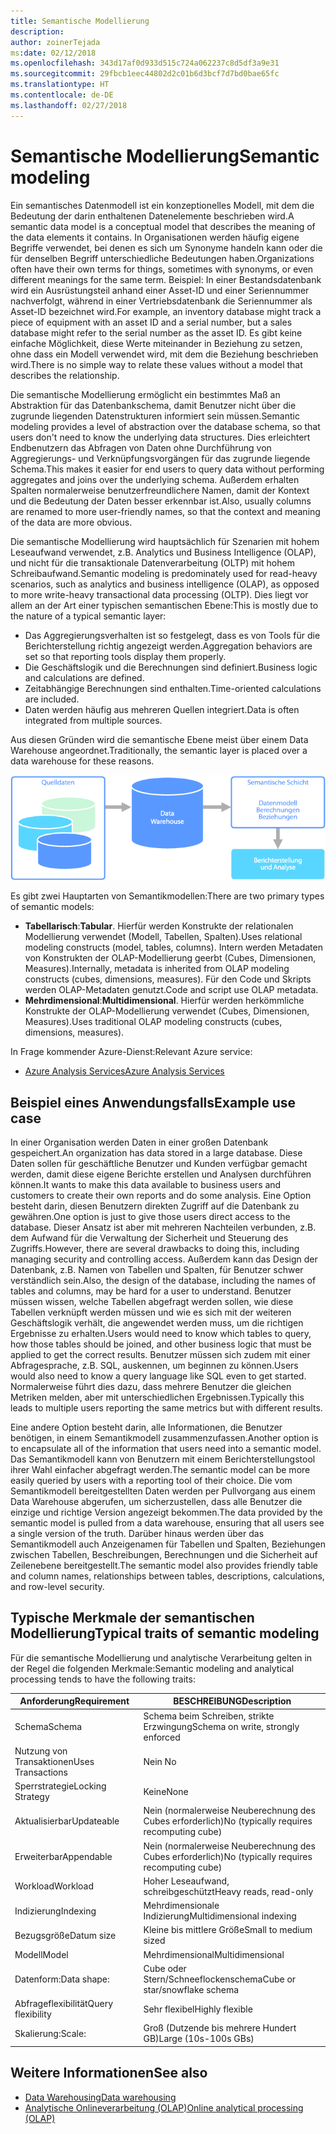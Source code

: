 ```yaml
---
title: Semantische Modellierung
description: 
author: zoinerTejada
ms:date: 02/12/2018
ms.openlocfilehash: 343d17af0d933d515c724a062237c8d5df3a9e31
ms.sourcegitcommit: 29fbcb1eec44802d2c01b6d3bcf7d7bd0bae65fc
ms.translationtype: HT
ms.contentlocale: de-DE
ms.lasthandoff: 02/27/2018
---
```

# <a name="semantic-modeling"></a><span data-ttu-id="8bc50-102">Semantische Modellierung</span><span class="sxs-lookup"><span data-stu-id="8bc50-102">Semantic modeling</span></span>

<span data-ttu-id="8bc50-103">Ein semantisches Datenmodell ist ein konzeptionelles Modell, mit dem die Bedeutung der darin enthaltenen Datenelemente beschrieben wird.</span><span class="sxs-lookup"><span data-stu-id="8bc50-103">A semantic data model is a conceptual model that describes the meaning of the data elements it contains.</span></span> <span data-ttu-id="8bc50-104">In Organisationen werden häufig eigene Begriffe verwendet, bei denen es sich um Synonyme handeln kann oder die für denselben Begriff unterschiedliche Bedeutungen haben.</span><span class="sxs-lookup"><span data-stu-id="8bc50-104">Organizations often have their own terms for things, sometimes with synonyms, or even different meanings for the same term.</span></span> <span data-ttu-id="8bc50-105">Beispiel: In einer Bestandsdatenbank wird ein Ausrüstungsteil anhand einer Asset-ID und einer Seriennummer nachverfolgt, während in einer Vertriebsdatenbank die Seriennummer als Asset-ID bezeichnet wird.</span><span class="sxs-lookup"><span data-stu-id="8bc50-105">For example, an inventory database might track a piece of equipment with an asset ID and a serial number, but a sales database might refer to the serial number as the asset ID.</span></span> <span data-ttu-id="8bc50-106">Es gibt keine einfache Möglichkeit, diese Werte miteinander in Beziehung zu setzen, ohne dass ein Modell verwendet wird, mit dem die Beziehung beschrieben wird.</span><span class="sxs-lookup"><span data-stu-id="8bc50-106">There is no simple way to relate these values without a model that describes the relationship.</span></span> 

<span data-ttu-id="8bc50-107">Die semantische Modellierung ermöglicht ein bestimmtes Maß an Abstraktion für das Datenbankschema, damit Benutzer nicht über die zugrunde liegenden Datenstrukturen informiert sein müssen.</span><span class="sxs-lookup"><span data-stu-id="8bc50-107">Semantic modeling provides a level of abstraction over the database schema, so that users don't need to know the underlying data structures.</span></span> <span data-ttu-id="8bc50-108">Dies erleichtert Endbenutzern das Abfragen von Daten ohne Durchführung von Aggregierungs- und Verknüpfungsvorgängen für das zugrunde liegende Schema.</span><span class="sxs-lookup"><span data-stu-id="8bc50-108">This makes it easier for end users to query data without performing aggregates and joins over the underlying schema.</span></span> <span data-ttu-id="8bc50-109">Außerdem erhalten Spalten normalerweise benutzerfreundlichere Namen, damit der Kontext und die Bedeutung der Daten besser erkennbar ist.</span><span class="sxs-lookup"><span data-stu-id="8bc50-109">Also, usually columns are renamed to more user-friendly names, so that the context and meaning of the data are more obvious.</span></span>

<span data-ttu-id="8bc50-110">Die semantische Modellierung wird hauptsächlich für Szenarien mit hohem Leseaufwand verwendet, z.B. Analytics und Business Intelligence (OLAP), und nicht für die transaktionale Datenverarbeitung (OLTP) mit hohem Schreibaufwand.</span><span class="sxs-lookup"><span data-stu-id="8bc50-110">Semantic modeling is predominately used for read-heavy scenarios, such as analytics and business intelligence (OLAP), as opposed to more write-heavy transactional data processing (OLTP).</span></span> <span data-ttu-id="8bc50-111">Dies liegt vor allem an der Art einer typischen semantischen Ebene:</span><span class="sxs-lookup"><span data-stu-id="8bc50-111">This is mostly due to the nature of a typical semantic layer:</span></span>

- <span data-ttu-id="8bc50-112">Das Aggregierungsverhalten ist so festgelegt, dass es von Tools für die Berichterstellung richtig angezeigt werden.</span><span class="sxs-lookup"><span data-stu-id="8bc50-112">Aggregation behaviors are set so that reporting tools display them properly.</span></span>
- <span data-ttu-id="8bc50-113">Die Geschäftslogik und die Berechnungen sind definiert.</span><span class="sxs-lookup"><span data-stu-id="8bc50-113">Business logic and calculations are defined.</span></span>
- <span data-ttu-id="8bc50-114">Zeitabhängige Berechnungen sind enthalten.</span><span class="sxs-lookup"><span data-stu-id="8bc50-114">Time-oriented calculations are included.</span></span>
- <span data-ttu-id="8bc50-115">Daten werden häufig aus mehreren Quellen integriert.</span><span class="sxs-lookup"><span data-stu-id="8bc50-115">Data is often integrated from multiple sources.</span></span> 

<span data-ttu-id="8bc50-116">Aus diesen Gründen wird die semantische Ebene meist über einem Data Warehouse angeordnet.</span><span class="sxs-lookup"><span data-stu-id="8bc50-116">Traditionally, the semantic layer is placed over a data warehouse for these reasons.</span></span>

![Beispieldiagramm mit einer semantischen Ebene zwischen einem Data Warehouse und einem Berichterstellungstool](./images/semantic-modeling.png)

<span data-ttu-id="8bc50-118">Es gibt zwei Hauptarten von Semantikmodellen:</span><span class="sxs-lookup"><span data-stu-id="8bc50-118">There are two primary types of semantic models:</span></span>

* <span data-ttu-id="8bc50-119">**Tabellarisch**:</span><span class="sxs-lookup"><span data-stu-id="8bc50-119">**Tabular**.</span></span> <span data-ttu-id="8bc50-120">Hierfür werden Konstrukte der relationalen Modellierung verwendet (Modell, Tabellen, Spalten).</span><span class="sxs-lookup"><span data-stu-id="8bc50-120">Uses relational modeling constructs (model, tables, columns).</span></span> <span data-ttu-id="8bc50-121">Intern werden Metadaten von Konstrukten der OLAP-Modellierung geerbt (Cubes, Dimensionen, Measures).</span><span class="sxs-lookup"><span data-stu-id="8bc50-121">Internally, metadata is inherited from OLAP modeling constructs (cubes, dimensions, measures).</span></span> <span data-ttu-id="8bc50-122">Für den Code und Skripts werden OLAP-Metadaten genutzt.</span><span class="sxs-lookup"><span data-stu-id="8bc50-122">Code and script use OLAP metadata.</span></span>
* <span data-ttu-id="8bc50-123">**Mehrdimensional**:</span><span class="sxs-lookup"><span data-stu-id="8bc50-123">**Multidimensional**.</span></span> <span data-ttu-id="8bc50-124">Hierfür werden herkömmliche Konstrukte der OLAP-Modellierung verwendet (Cubes, Dimensionen, Measures).</span><span class="sxs-lookup"><span data-stu-id="8bc50-124">Uses traditional OLAP modeling constructs (cubes, dimensions, measures).</span></span>

<span data-ttu-id="8bc50-125">In Frage kommender Azure-Dienst:</span><span class="sxs-lookup"><span data-stu-id="8bc50-125">Relevant Azure service:</span></span>
- [<span data-ttu-id="8bc50-126">Azure Analysis Services</span><span class="sxs-lookup"><span data-stu-id="8bc50-126">Azure Analysis Services</span></span>](https://azure.microsoft.com/services/analysis-services/)

## <a name="example-use-case"></a><span data-ttu-id="8bc50-127">Beispiel eines Anwendungsfalls</span><span class="sxs-lookup"><span data-stu-id="8bc50-127">Example use case</span></span>

<span data-ttu-id="8bc50-128">In einer Organisation werden Daten in einer großen Datenbank gespeichert.</span><span class="sxs-lookup"><span data-stu-id="8bc50-128">An organization has data stored in a large database.</span></span> <span data-ttu-id="8bc50-129">Diese Daten sollen für geschäftliche Benutzer und Kunden verfügbar gemacht werden, damit diese eigene Berichte erstellen und Analysen durchführen können.</span><span class="sxs-lookup"><span data-stu-id="8bc50-129">It wants to make this data available to business users and customers to create their own reports and do some analysis.</span></span> <span data-ttu-id="8bc50-130">Eine Option besteht darin, diesen Benutzern direkten Zugriff auf die Datenbank zu gewähren.</span><span class="sxs-lookup"><span data-stu-id="8bc50-130">One option is just to give those users direct access to the database.</span></span> <span data-ttu-id="8bc50-131">Dieser Ansatz ist aber mit mehreren Nachteilen verbunden, z.B. dem Aufwand für die Verwaltung der Sicherheit und Steuerung des Zugriffs.</span><span class="sxs-lookup"><span data-stu-id="8bc50-131">However, there are several drawbacks to doing this, including managing security and controlling access.</span></span> <span data-ttu-id="8bc50-132">Außerdem kann das Design der Datenbank, z.B. Namen von Tabellen und Spalten, für Benutzer schwer verständlich sein.</span><span class="sxs-lookup"><span data-stu-id="8bc50-132">Also, the design of the database, including the names of tables and columns, may be hard for a user to understand.</span></span> <span data-ttu-id="8bc50-133">Benutzer müssen wissen, welche Tabellen abgefragt werden sollen, wie diese Tabellen verknüpft werden müssen und wie es sich mit der weiteren Geschäftslogik verhält, die angewendet werden muss, um die richtigen Ergebnisse zu erhalten.</span><span class="sxs-lookup"><span data-stu-id="8bc50-133">Users would need to know which tables to query, how those tables should be joined, and other business logic that must be applied to get the correct results.</span></span> <span data-ttu-id="8bc50-134">Benutzer müssen sich zudem mit einer Abfragesprache, z.B. SQL, auskennen, um beginnen zu können.</span><span class="sxs-lookup"><span data-stu-id="8bc50-134">Users would also need to know a query language like SQL even to get started.</span></span> <span data-ttu-id="8bc50-135">Normalerweise führt dies dazu, dass mehrere Benutzer die gleichen Metriken melden, aber mit unterschiedlichen Ergebnissen.</span><span class="sxs-lookup"><span data-stu-id="8bc50-135">Typically this leads to multiple users reporting the same metrics but with different results.</span></span>

<span data-ttu-id="8bc50-136">Eine andere Option besteht darin, alle Informationen, die Benutzer benötigen, in einem Semantikmodell zusammenzufassen.</span><span class="sxs-lookup"><span data-stu-id="8bc50-136">Another option is to encapsulate all of the information that users need into a semantic model.</span></span> <span data-ttu-id="8bc50-137">Das Semantikmodell kann von Benutzern mit einem Berichterstellungstool ihrer Wahl einfacher abgefragt werden.</span><span class="sxs-lookup"><span data-stu-id="8bc50-137">The semantic model can be more easily queried by users with a reporting tool of their choice.</span></span> <span data-ttu-id="8bc50-138">Die vom Semantikmodell bereitgestellten Daten werden per Pullvorgang aus einem Data Warehouse abgerufen, um sicherzustellen, dass alle Benutzer die einzige und richtige Version angezeigt bekommen.</span><span class="sxs-lookup"><span data-stu-id="8bc50-138">The data provided by the semantic model is pulled from a data warehouse, ensuring that all users see a single version of the truth.</span></span> <span data-ttu-id="8bc50-139">Darüber hinaus werden über das Semantikmodell auch Anzeigenamen für Tabellen und Spalten, Beziehungen zwischen Tabellen, Beschreibungen, Berechnungen und die Sicherheit auf Zeilenebene bereitgestellt.</span><span class="sxs-lookup"><span data-stu-id="8bc50-139">The semantic model also provides friendly table and column names, relationships between tables, descriptions, calculations, and row-level security.</span></span>

## <a name="typical-traits-of-semantic-modeling"></a><span data-ttu-id="8bc50-140">Typische Merkmale der semantischen Modellierung</span><span class="sxs-lookup"><span data-stu-id="8bc50-140">Typical traits of semantic modeling</span></span>

<span data-ttu-id="8bc50-141">Für die semantische Modellierung und analytische Verarbeitung gelten in der Regel die folgenden Merkmale:</span><span class="sxs-lookup"><span data-stu-id="8bc50-141">Semantic modeling and analytical processing tends to have the following traits:</span></span>

| <span data-ttu-id="8bc50-142">Anforderung</span><span class="sxs-lookup"><span data-stu-id="8bc50-142">Requirement</span></span> | <span data-ttu-id="8bc50-143">BESCHREIBUNG</span><span class="sxs-lookup"><span data-stu-id="8bc50-143">Description</span></span> |
| --- | --- |
| <span data-ttu-id="8bc50-144">Schema</span><span class="sxs-lookup"><span data-stu-id="8bc50-144">Schema</span></span> | <span data-ttu-id="8bc50-145">Schema beim Schreiben, strikte Erzwingung</span><span class="sxs-lookup"><span data-stu-id="8bc50-145">Schema on write, strongly enforced</span></span>|
| <span data-ttu-id="8bc50-146">Nutzung von Transaktionen</span><span class="sxs-lookup"><span data-stu-id="8bc50-146">Uses Transactions</span></span> | <span data-ttu-id="8bc50-147">Nein </span><span class="sxs-lookup"><span data-stu-id="8bc50-147">No</span></span> |
| <span data-ttu-id="8bc50-148">Sperrstrategie</span><span class="sxs-lookup"><span data-stu-id="8bc50-148">Locking Strategy</span></span> | <span data-ttu-id="8bc50-149">Keine</span><span class="sxs-lookup"><span data-stu-id="8bc50-149">None</span></span> |
| <span data-ttu-id="8bc50-150">Aktualisierbar</span><span class="sxs-lookup"><span data-stu-id="8bc50-150">Updateable</span></span> | <span data-ttu-id="8bc50-151">Nein (normalerweise Neuberechnung des Cubes erforderlich)</span><span class="sxs-lookup"><span data-stu-id="8bc50-151">No (typically requires recomputing cube)</span></span> |
| <span data-ttu-id="8bc50-152">Erweiterbar</span><span class="sxs-lookup"><span data-stu-id="8bc50-152">Appendable</span></span> | <span data-ttu-id="8bc50-153">Nein (normalerweise Neuberechnung des Cubes erforderlich)</span><span class="sxs-lookup"><span data-stu-id="8bc50-153">No (typically requires recomputing cube)</span></span> |
| <span data-ttu-id="8bc50-154">Workload</span><span class="sxs-lookup"><span data-stu-id="8bc50-154">Workload</span></span> | <span data-ttu-id="8bc50-155">Hoher Leseaufwand, schreibgeschützt</span><span class="sxs-lookup"><span data-stu-id="8bc50-155">Heavy reads, read-only</span></span> |
| <span data-ttu-id="8bc50-156">Indizierung</span><span class="sxs-lookup"><span data-stu-id="8bc50-156">Indexing</span></span> | <span data-ttu-id="8bc50-157">Mehrdimensionale Indizierung</span><span class="sxs-lookup"><span data-stu-id="8bc50-157">Multidimensional indexing</span></span> |
| <span data-ttu-id="8bc50-158">Bezugsgröße</span><span class="sxs-lookup"><span data-stu-id="8bc50-158">Datum size</span></span> | <span data-ttu-id="8bc50-159">Kleine bis mittlere Größe</span><span class="sxs-lookup"><span data-stu-id="8bc50-159">Small to medium sized</span></span> |
| <span data-ttu-id="8bc50-160">Modell</span><span class="sxs-lookup"><span data-stu-id="8bc50-160">Model</span></span> | <span data-ttu-id="8bc50-161">Mehrdimensional</span><span class="sxs-lookup"><span data-stu-id="8bc50-161">Multidimensional</span></span> |
| <span data-ttu-id="8bc50-162">Datenform:</span><span class="sxs-lookup"><span data-stu-id="8bc50-162">Data shape:</span></span>| <span data-ttu-id="8bc50-163">Cube oder Stern/Schneeflockenschema</span><span class="sxs-lookup"><span data-stu-id="8bc50-163">Cube or star/snowflake schema</span></span> |
| <span data-ttu-id="8bc50-164">Abfrageflexibilität</span><span class="sxs-lookup"><span data-stu-id="8bc50-164">Query flexibility</span></span> | <span data-ttu-id="8bc50-165">Sehr flexibel</span><span class="sxs-lookup"><span data-stu-id="8bc50-165">Highly flexible</span></span> |
| <span data-ttu-id="8bc50-166">Skalierung:</span><span class="sxs-lookup"><span data-stu-id="8bc50-166">Scale:</span></span> | <span data-ttu-id="8bc50-167">Groß (Dutzende bis mehrere Hundert GB)</span><span class="sxs-lookup"><span data-stu-id="8bc50-167">Large (10s-100s GBs)</span></span> |

## <a name="see-also"></a><span data-ttu-id="8bc50-168">Weitere Informationen</span><span class="sxs-lookup"><span data-stu-id="8bc50-168">See also</span></span>

- [<span data-ttu-id="8bc50-169">Data Warehousing</span><span class="sxs-lookup"><span data-stu-id="8bc50-169">Data warehousing</span></span>](../scenarios/data-warehousing.md)
- [<span data-ttu-id="8bc50-170">Analytische Onlineverarbeitung (OLAP)</span><span class="sxs-lookup"><span data-stu-id="8bc50-170">Online analytical processing (OLAP)</span></span>](../scenarios/online-analytical-processing.md)
